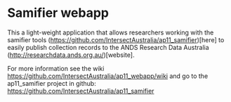 Samifier webapp
===============

  This a light-weight application that allows researchers working with the
  samifier tools (https://github.com/IntersectAustralia/ap11_samifier)[here]
  to easily publish collection records to the ANDS Research Data Australia
  (http://researchdata.ands.org.au/)[website].

  For more information see the wiki https://github.com/IntersectAustralia/ap11_webapp/wiki
  and go to the ap11_samifier project in github: https://github.com/IntersectAustralia/ap11_samifier

